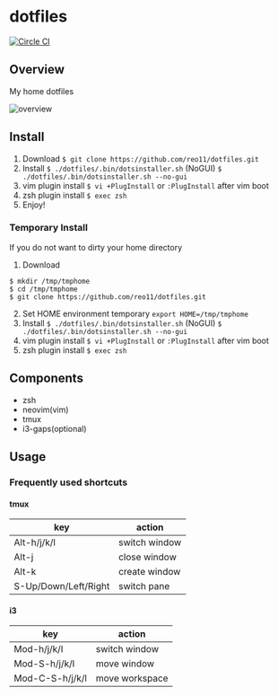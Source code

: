 # dotfiles

[![Circle CI](https://circleci.com/gh/reo11/dotfiles.svg?style=shield&circle-token=ad0dde00aa79d62e4d8becd310868691b0e82995)](https://circleci.com/gh/reo11/dotfiles)

## Overview

My home dotfiles

![overview](https://raw.githubusercontent.com/reo11/img/master/dotfiles/overview.png)


## Install

1. Download
`$ git clone https://github.com/reo11/dotfiles.git`
2. Install
`$ ./dotfiles/.bin/dotsinstaller.sh`
 (NoGUI)
`$ ./dotfiles/.bin/dotsinstaller.sh --no-gui`
3. vim plugin install
`$ vi +PlugInstall` or `:PlugInstall` after vim boot
4. zsh plugin install
`$ exec zsh`
5. Enjoy!


### Temporary Install

If you do not want to dirty your home directory

1. Download
```
$ mkdir /tmp/tmphome
$ cd /tmp/tmphome
$ git clone https://github.com/reo11/dotfiles.git
```
2. Set HOME environment temporary
`export HOME=/tmp/tmphome`
3. Install
`$ ./dotfiles/.bin/dotsinstaller.sh`
 (NoGUI)
`$ ./dotfiles/.bin/dotsinstaller.sh --no-gui`
4. vim plugin install
`$ vi +PlugInstall` or `:PlugInstall` after vim boot
5. zsh plugin install
`$ exec zsh`


## Components

- zsh
- neovim(vim)
- tmux
- i3-gaps(optional)


## Usage

### Frequently used shortcuts

#### tmux

|key|action|
|---|---|
|Alt-h/j/k/l|switch window|
|Alt-j|close window|
|Alt-k|create window|
|S-Up/Down/Left/Right|switch pane|

#### i3

|key|action|
|---|---|
|Mod-h/j/k/l|switch window|
|Mod-S-h/j/k/l|move window|
|Mod-C-S-h/j/k/l|move workspace|

